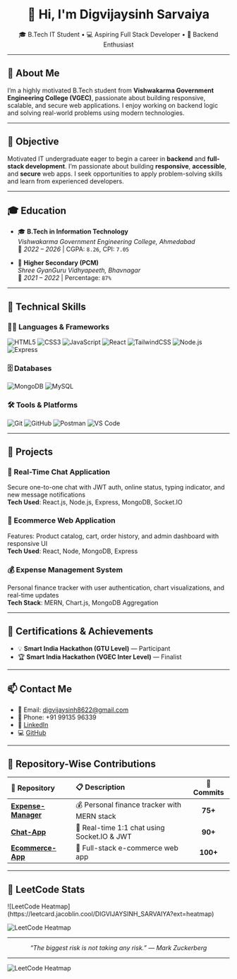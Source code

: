 <h1 align="center">👋 Hi, I'm Digvijaysinh Sarvaiya</h1>

<p align="center">
  🎓 B.Tech IT Student • 💻 Aspiring Full Stack Developer • 🔐 Backend Enthusiast
</p>

---

## 📌 About Me

I’m a highly motivated B.Tech student from **Vishwakarma Government Engineering College (VGEC)**, passionate about building responsive, scalable, and secure web applications. I enjoy working on backend logic and solving real-world problems using modern technologies.

---

## 🎯 Objective

Motivated IT undergraduate eager to begin a career in **backend** and **full-stack development**. I’m passionate about building **responsive**, **accessible**, and **secure** web apps. I seek opportunities to apply problem-solving skills and learn from experienced developers.

---

## 🎓 Education

- 🎓 **B.Tech in Information Technology**  
  *Vishwakarma Government Engineering College, Ahmedabad*  
  📅 *2022 – 2026* | CGPA: `8.26`, CPI: `7.05`

- 🏫 **Higher Secondary (PCM)**  
  *Shree GyanGuru Vidhyapeeth, Bhavnagar*  
  📅 *2021 – 2022* | Percentage: `87%`

---

## 💼 Technical Skills

### 👨‍💻 Languages & Frameworks
![HTML5](https://img.shields.io/badge/HTML5-e34c26?style=flat&logo=html5&logoColor=white)
![CSS3](https://img.shields.io/badge/CSS3-1572B6?style=flat&logo=css3&logoColor=white)
![JavaScript](https://img.shields.io/badge/JavaScript-F7DF1E?style=flat&logo=javascript&logoColor=black)
![React](https://img.shields.io/badge/React-20232a?style=flat&logo=react&logoColor=61dafb)
![TailwindCSS](https://img.shields.io/badge/Tailwind-06B6D4?style=flat&logo=tailwindcss&logoColor=white)
![Node.js](https://img.shields.io/badge/Node.js-339933?style=flat&logo=node.js&logoColor=white)
![Express](https://img.shields.io/badge/Express.js-000000?style=flat&logo=express&logoColor=white)

### 🗄️ Databases
![MongoDB](https://img.shields.io/badge/MongoDB-4EA94B?style=flat&logo=mongodb&logoColor=white)
![MySQL](https://img.shields.io/badge/MySQL-005C84?style=flat&logo=mysql&logoColor=white)

### 🛠️ Tools & Platforms
![Git](https://img.shields.io/badge/Git-F05032?style=flat&logo=git&logoColor=white)
![GitHub](https://img.shields.io/badge/GitHub-181717?style=flat&logo=github&logoColor=white)
![Postman](https://img.shields.io/badge/Postman-FF6C37?style=flat&logo=postman&logoColor=white)
![VS Code](https://img.shields.io/badge/VSCode-007ACC?style=flat&logo=visual-studio-code&logoColor=white)

---

## 🚀 Projects

### 📲 Real-Time Chat Application  
Secure one-to-one chat with JWT auth, online status, typing indicator, and new message notifications  
**Tech Used**: React.js, Node.js, Express, MongoDB, Socket.IO  

### 🛒 Ecommerce Web Application  
Features: Product catalog, cart, order history, and admin dashboard with responsive UI  
**Tech Used**: React, Node, MongoDB, Express  

### 💰 Expense Management System  
Personal finance tracker with user authentication, chart visualizations, and real-time updates  
**Tech Stack**: MERN, Chart.js, MongoDB Aggregation

---

## 🏅 Certifications & Achievements

- 💡 **Smart India Hackathon (GTU Level)** — Participant  
- 🏆 **Smart India Hackathon (VGEC Inter Level)** — Finalist

---

## 📫 Contact Me

- 📧 Email: [digvijaysinh8622@gmail.com](mailto:digvijaysinh8622@gmail.com)  
- 📱 Phone: +91 99135 96339  
- 💼 [LinkedIn](https://www.linkedin.com/in/your-profile-url)  
- 💻 [GitHub](https://github.com/digvijaysinh12)

---

## 📂 Repository-Wise Contributions

<table>
  <thead>
    <tr>
      <th align="left">📁 Repository</th>
      <th align="left">📋 Description</th>
      <th align="center">🔢 Commits</th>
    </tr>
  </thead>
  <tbody>
    <tr>
      <td><a href="https://github.com/digvijaysinh12/Expense-Manager"><b>Expense-Manager</b></a></td>
      <td>💰 Personal finance tracker with MERN stack</td>
      <td align="center"><b>75+</b></td>
    </tr>
    <tr>
      <td><a href="https://github.com/digvijaysinh12/Chat-App"><b>Chat-App</b></a></td>
      <td>💬 Real-time 1:1 chat using Socket.IO & JWT</td>
      <td align="center"><b>90+</b></td>
    </tr>
    <tr>
      <td><a href="https://github.com/digvijaysinh12/Ecommerce-App"><b>Ecommerce-App</b></a></td>
      <td>🛒 Full-stack e-commerce web app</td>
      <td align="center"><b>100+</b></td>
    </tr>
  </tbody>
</table>


---

## 🧠 LeetCode Stats

<p align="center">
</p>
  ![LeetCode Heatmap](https://leetcard.jacoblin.cool/DIGVIJAYSINH_SARVAIYA?ext=heatmap)


![LeetCode Heatmap](https://leetcard.jacoblin.cool/DIGVIJAYSINH_SARVAIYA?ext=heatmap)

---


<p align="center"><i>“The biggest risk is not taking any risk.” — Mark Zuckerberg</i></p>


---


![LeetCode Heatmap](https://leetcard.jacoblin.cool/DIGVIJAYSINH_SARVAIYA?ext=heatmap)


